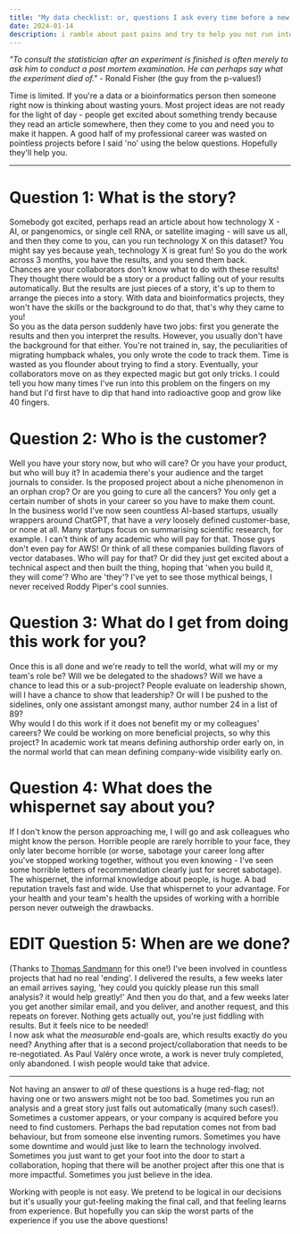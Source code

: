 ```yaml
---
title: "My data checklist: or, questions I ask every time before a new project"
date: 2024-01-14
description: i ramble about past pains and try to help you not run into the same
---
```


*"To consult the statistician after an experiment is finished is often merely to ask him to conduct a post mortem examination. He can perhaps say what the experiment died of."* - Ronald Fisher (the guy from the p-values!)

Time is limited. If you're a data or a bioinformatics person then someone right now is thinking about wasting yours. Most project ideas are not ready for the light of day - people get excited about something trendy because they read an article somewhere, then they come to you and need you to make it happen. A good half of my professional career was wasted on pointless projects before I said 'no' using the below questions. Hopefully they'll help you.

----

# Question 1: What is the story?
Somebody got excited, perhaps read an article about how technology X  - AI, or pangenomics, or single cell RNA, or satellite imaging - will save us all, and then they come to you, can you run technology X on this dataset? You might say yes because yeah, technology X is great fun! So you do the work across 3 months, you have the results, and you send them back.  
Chances are your collaborators don't know what to do with these results! They thought there would be a story or a product falling out of your results automatically. But the results are just pieces of a story, it's up to them to arrange the pieces into a story. With data and bioinformatics projects, they won't have the skills or the background to do that, that's why they came to you!  
So you as the data person suddenly have two jobs: first you generate the results and then you interpret the results. However, you usually don't have the background for that either. You're not trained in, say, the peculiarities of migrating humpback whales, you only wrote the code to track them. Time is wasted as you flounder about trying to find a story. Eventually, your collaborators move on as they expected magic but got only tricks.
I could tell you how many times I've run into this problem on the fingers on my hand but I'd first have to dip that hand into radioactive goop and grow like 40 fingers.

# Question 2: Who is the customer?
Well you have your story now, but who will care? Or you have your product, but who will buy it? In academia there's your audience and the target journals to consider. Is the proposed project about a niche phenomenon in an orphan crop? Or are you going to cure all the cancers? You only get a certain number of shots in your career so you have to make them count.  
In the business world I've now seen countless AI-based startups, usually wrappers around ChatGPT, that have a *very* loosely defined customer-base, or none at all. Many startups focus on summarising scientific research, for example. I can't think of any academic who will pay for that. Those guys don't even pay for AWS! Or think of all these companies building flavors of vector databases. Who will pay for that? Or did they just get excited about a technical aspect and then built the thing, hoping that 'when you build it, they will come'? Who are 'they'? I've yet to see those mythical beings, I never received Roddy Piper's cool sunnies.

# Question 3: What do I get from doing this work for you?
Once this is all done and we're ready to tell the world, what will my or my team's role be? Will we be delegated to the shadows? Will we have a chance to lead this or a sub-project? People evaluate on leadership shown, will I have a chance to show that leadership? Or will I be pushed to the sidelines, only one assistant amongst many, author number 24 in a list of 89?  
Why would I do this work if it does not benefit my or my colleagues' careers? We could be working on more beneficial projects, so why this project? In academic work tat means defining authorship order early on, in the normal world that can mean defining company-wide visibility early on. 

# Question 4: What does the whispernet say about you?
If I don't know the person approaching me, I will go and ask colleagues who might know the person. Horrible people are rarely horrible to your face, they only later become horrible (or worse, sabotage your career long after you've stopped working together, without you even knowing - I've seen some horrible letters of recommendation clearly just for secret sabotage). The whispernet, the informal knowledge about people, is huge. A bad reputation travels fast and wide. Use that whispernet to your advantage. For your health and your team's health the upsides of working with a horrible person never outweigh the drawbacks.

# EDIT Question 5: When are we done?
(Thanks to [Thomas Sandmann](https://genomic.social/@thomas_sandmann) for this one!) I've been involved in countless projects that had no real 'ending'. I delivered the results, a few weeks later an email arrives saying, 'hey could you quickly please run this small analysis? it would help greatly!' And then you do that, and a few weeks later you get another similar email, and you deliver, and another request, and this repeats on forever. Nothing gets actually out, you're just fiddling with results. But it feels nice to be needed!  
I now ask what the *measurable* end-goals are, which results exactly do you need? Anything after that is a second project/collaboration that needs to be re-negotiated. As Paul Valéry once wrote, a work is never truly completed, only abandoned. I wish people would take that advice.

------

Not having an answer to *all* of these questions is a huge red-flag; not having one or two answers might not be too bad. Sometimes you run an analysis and a great story just falls out automatically (many such cases!). Sometimes a customer appears, or your company is acquired before you need to find customers. Perhaps the bad reputation comes not from bad behaviour, but from someone else inventing rumors. Sometimes you have some downtime and would just like to learn the technology involved. Sometimes you just want to get your foot into the door to start a collaboration, hoping that there will be another project after this one that is more impactful. Sometimes you just believe in the idea.

Working with people is not easy. We pretend to be logical in our decisions but it's usually your gut-feeling making the final call, and that feeling learns from experience. But hopefully you can skip the worst parts of the experience if you use the above questions!
